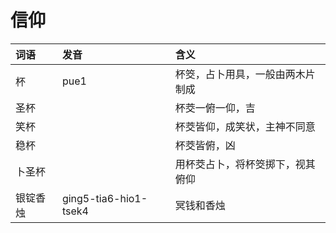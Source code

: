 # 信仰

| 词语 | 发音 | 含义 |
| :--- | :--- | :--- |
| 杯 | pue1 | 杯筊，占卜用具，一般由两木片制成 |
| 圣杯 |  | 杯茭一俯一仰，吉 |
| 笑杯 |  | 杯茭皆仰，成笑状，主神不同意 |
| 稳杯 |  | 杯茭皆俯，凶 |
| 卜圣杯 |  | 用杯茭占卜，将杯筊掷下，视其俯仰 |
| 银锭香烛 | ging5-tia6-hio1-tsek4 | 冥钱和香烛 |

